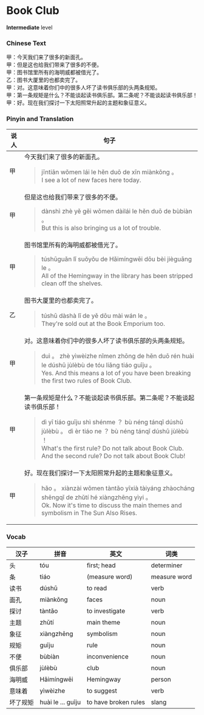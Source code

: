 # Book Club
**Intermediate** level
### Chinese Text
甲：今天我们来了很多的新面孔。<br />甲：但是这也给我们带来了很多的不便。<br />甲：图书馆里所有的海明威都被借光了。<br />乙：图书大厦里的也都卖完了。<br />甲：对。这意味着你们中的很多人坏了读书俱乐部的头两条规矩。<br />甲：第一条规矩是什么？不能谈起读书俱乐部。第二条呢？不能谈起读书俱乐部！<br />甲：好。现在我们探讨一下太阳照常升起的主题和象征意义。

### Pinyin and Translation
|说人|句子|
|----|----|
|甲|今天我们来了很多的新面孔。<blockquote>jīntiān wǒmen lái le hěn duō de xīn miànkǒng 。<br />I see a lot of new faces here today.</blockquote>|
|甲|但是这也给我们带来了很多的不便。<blockquote>dànshì zhè yě gěi wǒmen dàilái le hěn duō de bùbiàn 。<br />But this is also bringing us a lot of trouble.</blockquote>|
|甲|图书馆里所有的海明威都被借光了。<blockquote>túshūguǎn lǐ suǒyǒu de Hǎimíngwēi dōu bèi jièguāng le 。<br />All of the Hemingway in the library has been stripped clean off the shelves.</blockquote>|
|乙|图书大厦里的也都卖完了。<blockquote>túshū  dàshà lǐ de yě dōu mài wán le 。<br />They're sold out at the Book Emporium too.</blockquote>|
|甲|对。这意味着你们中的很多人坏了读书俱乐部的头两条规矩。<blockquote>duì 。 zhè yìwèizhe nǐmen zhōng de hěn duō rén huài le dúshū jùlèbù de tóu liǎng tiáo guīju 。<br />Yes. And this means a lot of you have been breaking the first two rules of Book Club.</blockquote>|
|甲|第一条规矩是什么？不能谈起读书俱乐部。第二条呢？不能谈起读书俱乐部！<blockquote>dì  yī tiáo guīju shì shénme ？ bù néng tánqǐ dúshū jùlèbù 。 dì  èr tiáo ne ？ bù néng tánqǐ dúshū jùlèbù ！<br />What's the first rule? Do not talk about Book Club. And the second rule? Do not talk about Book Club!</blockquote>|
|甲|好。现在我们探讨一下太阳照常升起的主题和象征意义。<blockquote>hǎo 。 xiànzài wǒmen tàntǎo yīxià tàiyáng zhàocháng shēngqǐ de zhǔtí hé xiàngzhēng yìyi 。<br />Ok. Now it's time to discuss the main themes and symbolism in The Sun Also Rises.</blockquote>|
### Vocab
|汉子|拼音|英文|词类|
|----|----|----|----|
|头|tóu|first; head|determiner|
|条|tiáo|(measure word)|measure word|
|读书|dúshū|to read|verb|
|面孔|miànkǒng|faces|noun|
|探讨|tàntǎo|to investigate|verb|
|主题|zhǔtí|main theme|noun|
|象征|xiàngzhēng|symbolism|noun|
|规矩|guīju|rule|noun|
|不便|bùbiàn|inconvenience|noun|
|俱乐部|jùlèbù|club|noun|
|海明威|Hǎimíngwēi|Hemingway|person|
|意味着|yìwèizhe|to suggest|verb|
|坏了规矩|huài le ... guīju|to have broken rules|slang|